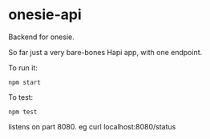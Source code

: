 # onesie-api
Backend for onesie.

So far just a very bare-bones Hapi app, with one endpoint.

To run it:
```
npm start
```
To test:
```
npm test
```

 listens on part 8080. eg curl localhost:8080/status

